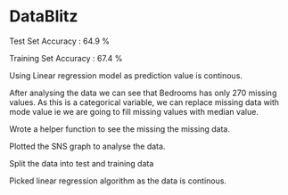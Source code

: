 # DataBlitz
Test Set Accuracy : 64.9 %

Training Set Accuracy : 67.4 % 

Using Linear regression model as prediction value is continous. 

After analysing the data we can see that Bedrooms has only 270 missing values. As this is a categorical variable, we can replace missing data with mode value ie we are going to fill missing values with median value.

Wrote a helper function to see the missing the missing data.

Plotted the SNS graph to analyse the data. 

Split the data into test and training data 

Picked linear regression algorithm as the data is continous. 
